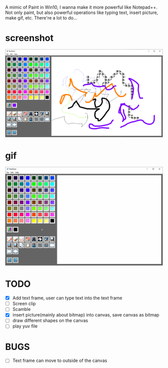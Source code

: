 A mimic of Paint in Win10, I wanna make it more powerful like Notepad++.
Not only paint, but also powerful operations like typing text, insert picture, make gif, etc.
There're a lot to do...

# screenshot
![avatar](./Screenshot/2020030316435857.png)

# gif
![avatar](./Screenshot/2020013114584460.gif)

# TODO
- [x] Add text frame, user can type text into the text frame
- [ ] Screen clip
- [ ] Scamble
- [x] insert picture(mainly about bitmap) into canvas, save canvas as bitmap
- [ ] draw different shapes on the canvas
- [ ] play yuv file

# BUGS
- [ ] Text frame can move to outside of the canvas